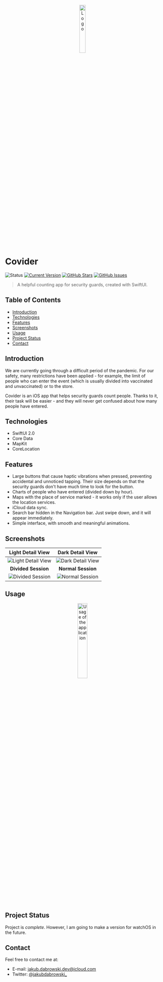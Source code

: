 <p align="center">
  <img alt="Logo" src="https://user-images.githubusercontent.com/41966757/132109094-1572addc-201d-41f9-978b-ee5095b0f446.png" width="20%" height="20%"/>
</p>

# Covider
![Status](https://img.shields.io/static/v1?label=status&message=complete&color=brightgreen) [![Current Version](https://img.shields.io/badge/version-1.0-green.svg)](https://github.com/gph4ppy/covider) [![GitHub Stars](https://img.shields.io/github/stars/gph4ppy/covider.svg)](https://github.com/gph4ppy/Covider/stargazers) [![GitHub Issues](https://img.shields.io/github/issues/gph4ppy/covider.svg)](https://github.com/gph4ppy/covider/issues)

> A helpful counting app for security guards, created with SwiftUI.

## Table of Contents
* [Introduction](#introduction)
* [Technologies](#technologies)
* [Features](#features)
* [Screenshots](#screenshots)
* [Usage](#usage)
* [Project Status](#project-status)
* [Contact](#contact)

<!--- [Download](#download) << below screnshots --->

## Introduction
We are currently going through a difficult period of the pandemic. For our safety, many restrictions have been applied - for example, the limit of people who can enter the event (which is usually divided into vaccinated and unvaccinated) or to the store.

Covider is an iOS app that helps security guards count people. Thanks to it, their task will be easier - and they will never get confused about how many people have entered.

## Technologies
- SwiftUI 2.0
- Core Data
- MapKit
- CoreLocation

## Features
- Large buttons that cause haptic vibrations when pressed, preventing accidental and unnoticed tapping. Their size depends on that the security guards don't have much time to look for the button.
- Charts of people who have entered (divided down by hour).
- Maps with the place of service marked - it works only if the user allows the location services.
- iCloud data sync.
- Search bar hidden in the Navigation bar. Just swipe down, and it will appear immediately.
- Simple interface, with smooth and meaningful animations.

## Screenshots
| Light Detail View  | Dark Detail View   |
|:-------------------------:|:-------------------------:|
 | ![Light Detail View](https://user-images.githubusercontent.com/41966757/132108934-cb52993c-4e87-40f7-a98a-ce3968cd6640.png)       | ![Dark Detail View](https://user-images.githubusercontent.com/41966757/132108945-45411f1e-975f-4a8e-a939-a4805db0d110.png)       |
| **Divided Session**    | **Normal Session**     |
| ![Divided Session](https://user-images.githubusercontent.com/41966757/132109032-5408305a-c867-478b-be02-840c1c100773.png)  |  ![Normal Session](https://user-images.githubusercontent.com/41966757/132109041-e470b9d7-eb90-41a3-a7b3-34d746bb8236.png)  |

<!---- TO DO
## Download
Covider is available for free on the AppStore - you can try it out yourself. To download it, click on the button below.

<p align="center">
  <a href="">
    <img alt="Download on the App Store" title="App Store" src="https://developer.apple.com/assets/elements/badges/download-on-the-app-store.svg" width="200">
  </a>
</p>

**Requirements:**
- iPhone - _Requires iOS 14.0 or later._
- iPad - _Requires iPadOS 14.0 or later._
- iPod touch - _Requires iOS 14.0 or later._
- Mac - _Requires macOS 11.0 or later and a Mac with Apple M1 chip._
------>

## Usage
<p align="center">
  <img src="https://user-images.githubusercontent.com/41966757/132108840-4d526062-1626-4508-8fc6-ad45d8435fea.gif" alt="Usage of the application" width="25%" height="25%"/>
</p>

## Project Status
Project is _complete_. However, I am going to make a version for watchOS in the future.

## Contact
Feel free to contact me at:
- E-mail: jakub.dabrowski.dev@icloud.com
- Twitter: [@jakubdabrowski_](https://twitter.com/jakubdabrowski_)
